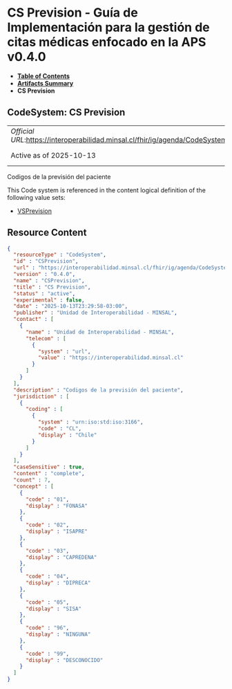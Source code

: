 # CS Prevision - Guía de Implementación para la gestión de citas médicas enfocado en la APS v0.4.0

* [**Table of Contents**](toc.md)
* [**Artifacts Summary**](artifacts.md)
* **CS Prevision**

## CodeSystem: CS Prevision 

| | |
| :--- | :--- |
| *Official URL*:https://interoperabilidad.minsal.cl/fhir/ig/agenda/CodeSystem/CSPrevision | *Version*:0.4.0 |
| Active as of 2025-10-13 | *Computable Name*:CSPrevision |

 
Codigos de la previsión del paciente 

 This Code system is referenced in the content logical definition of the following value sets: 

* [VSPrevision](ValueSet-VSPrevision.md)



## Resource Content

```json
{
  "resourceType" : "CodeSystem",
  "id" : "CSPrevision",
  "url" : "https://interoperabilidad.minsal.cl/fhir/ig/agenda/CodeSystem/CSPrevision",
  "version" : "0.4.0",
  "name" : "CSPrevision",
  "title" : "CS Prevision",
  "status" : "active",
  "experimental" : false,
  "date" : "2025-10-13T23:29:58-03:00",
  "publisher" : "Unidad de Interoperabilidad - MINSAL",
  "contact" : [
    {
      "name" : "Unidad de Interoperabilidad - MINSAL",
      "telecom" : [
        {
          "system" : "url",
          "value" : "https://interoperabilidad.minsal.cl"
        }
      ]
    }
  ],
  "description" : "Codigos de la previsión del paciente",
  "jurisdiction" : [
    {
      "coding" : [
        {
          "system" : "urn:iso:std:iso:3166",
          "code" : "CL",
          "display" : "Chile"
        }
      ]
    }
  ],
  "caseSensitive" : true,
  "content" : "complete",
  "count" : 7,
  "concept" : [
    {
      "code" : "01",
      "display" : "FONASA"
    },
    {
      "code" : "02",
      "display" : "ISAPRE"
    },
    {
      "code" : "03",
      "display" : "CAPREDENA"
    },
    {
      "code" : "04",
      "display" : "DIPRECA"
    },
    {
      "code" : "05",
      "display" : "SISA"
    },
    {
      "code" : "96",
      "display" : "NINGUNA"
    },
    {
      "code" : "99",
      "display" : "DESCONOCIDO"
    }
  ]
}

```
